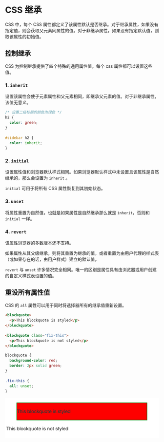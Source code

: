 # CSS 继承

CSS 中，每个 CSS 属性都定义了该属性默认是否继承。对于继承属性，如果没有指定值，则会获取父元素同属性的值。对于非继承属性，如果没有指定默认值，则取该属性的初始值。

## 控制继承

CSS 为控制继承提供了四个特殊的通用属性值。每个 css 属性都可以设置这些值。

### 1. `inherit`

设置该属性会使子元素属性和父元素相同，即继承父元素的值。对于非继承属性，该值无意义。

```css
/* 设置二级标题的颜色为绿色 */
h2 {
  color: green;
}

#sidebar h2 {
  color: inherit;
}
```

### 2. `initial`

设置属性值和浏览器默认样式相同。如果浏览器默认样式中未设置且该属性是自然继承的，那么会设置为 `inherit` 。

`initial` 可用于将所有 CSS 属性恢复到其初始状态。

### 3. `unset`

将属性重置为自然值，也就是如果属性是自然继承那么就是 `inherit`，否则和 `initial` 一样。

### 4. `revert`

该属性浏览器的多数版本还不支持。

如果属性从其父级继承，则将其重置为继承的值，或者重置为由用户代理的样式表（或如果存在的话，由用户样式）建立的默认值。

`revert` 与 `unset` 许多情况完全相同。唯一的区别是属性具有由浏览器或用户创建的自定义样式表设置的值。

## 重设所有属性值

CSS 的 `all` 属性可以用于同时将选择器所有的继承值重新设置。

```html
<blockquote>
  <p>This blockquote is styled</p>
</blockquote>

<blockquote class="fix-this">
  <p>This blockquote is not styled</p>
</blockquote>
```

```css
blockquote {
  background-color: red;
  border: 2px solid green;
}

.fix-this {
  all: unset;
}
```

![](../assets/inherit.png)
